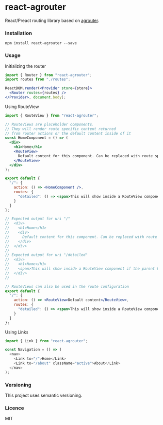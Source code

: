 # react-agrouter
React/Preact routing library based on [agrouter](https://github.com/AgronKabashi/agrouter).

### Installation
```
npm install react-agrouter --save
```

### Usage

Initializing the router
```jsx
import { Router } from "react-agrouter";
import routes from "./routes";

ReactDOM.render(<Provider store={store}>
  <Router routes={routes} />
</Provider>, document.body);
```

Using RouteView
```jsx
import { RouteView } from "react-agrouter";

// RouteViews are placeholder components.
// They will render route specific content returned
// from router actions or the default content inside of it
const HomeComponent = () => (
  <div>
    <h1>Home</h1>
    <RouteView>
      Default content for this component. Can be replaced with route specific content.
    </RouteView>
  </div>
);
```

```jsx
export default {
  "/": {
    action: () => <HomeComponent />,
    routes: {
      "detailed": () => <span>This will show inside a RouteView component if the parent has one</span>
    }
  }
};

// Expected output for uri "/"
//  <div>
//    <h1>Home</h1>
//    <div>
//      Default content for this component. Can be replaced with route specific content.
//    </div>
//  </div>
//
// Expected output for uri "/detailed"
//  <div>
//    <h1>Home</h1>
//    <span>This will show inside a RouteView component if the parent has one</span>
//  </div>
//
```

```jsx
// RouteViews can also be used in the route configuration
export default {
  "/": {
    action: () => <RouteView>Default content</RouteView>,
    routes: {
      "detailed": () => <span>This will show inside a RouteView component if the parent has one</span>
    }
  }
};
```

Using Links
```js
import { Link } from "react-agrouter";

const Navigation = () => (
  <nav>
    <Link to="/">Home</Link>
    <Link to="/about" className="active">About</Link>
  </nav>
);
```

### Versioning
This project uses semantic versioning.

### Licence
MIT